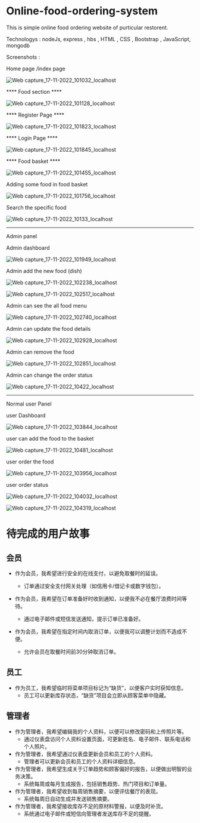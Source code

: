 # Online-food-ordering-system

This is simple online food ordering website of purticular restorent. 

Technologys :  nodeJs, express , hbs , HTML , CSS , Bootstrap , JavaScript, mongodb


Screenshots :

Home page /index page

![Web capture_17-11-2022_101032_localhost](https://user-images.githubusercontent.com/118426413/202630115-512c6aa6-6c23-4385-b043-77f84da055c0.jpeg)



**** Food section ****

![Web capture_17-11-2022_101128_localhost](https://user-images.githubusercontent.com/118426413/202630249-fe374bc7-7534-4cae-95ae-27161b2443e6.jpeg)



**** Register Page ****

![Web capture_17-11-2022_101823_localhost](https://user-images.githubusercontent.com/118426413/202630331-bc42c9a3-e7bf-47c6-885b-14a392fb0691.jpeg)



**** Login Page ****

![Web capture_17-11-2022_101845_localhost](https://user-images.githubusercontent.com/118426413/202630513-3289bfe0-6a4d-46da-b290-a90a5cd805a7.jpeg)



**** Food basket ****

![Web capture_17-11-2022_101455_localhost](https://user-images.githubusercontent.com/118426413/202630610-51c9e22e-415f-41ae-b767-a053a8621b79.jpeg)



Adding some food in food basket

![Web capture_17-11-2022_101756_localhost](https://user-images.githubusercontent.com/118426413/202630670-dbdb4111-0c6d-4040-b82f-603b64fa9544.jpeg)



Search the specific food

![Web capture_17-11-2022_10133_localhost](https://user-images.githubusercontent.com/118426413/202630784-fc60a479-5f90-4115-b621-0054c07911c2.jpeg)




***********************************************************************
Admin panel 

Admin dashboard


![Web capture_17-11-2022_101949_localhost](https://user-images.githubusercontent.com/118426413/202630940-da753cdf-eba1-44f9-8523-9b1e1c57f27a.jpeg)



Admin add the new food (dish)

![Web capture_17-11-2022_102238_localhost](https://user-images.githubusercontent.com/118426413/202631235-bc5f7604-02f2-4b10-b5a9-996729df0c05.jpeg)


![Web capture_17-11-2022_102517_localhost](https://user-images.githubusercontent.com/118426413/202631252-88f035a0-f8a7-4ef7-b1a3-38f25786951e.jpeg)



Admin can see the all food menu

![Web capture_17-11-2022_102740_localhost](https://user-images.githubusercontent.com/118426413/202631386-743beb03-8f1c-4e70-be9b-89f3d7548162.jpeg)



Admin can update the food details

![Web capture_17-11-2022_102928_localhost](https://user-images.githubusercontent.com/118426413/202631459-18badb43-7c36-49dc-9388-5a156aecbc22.jpeg)



Admin can remove the food

![Web capture_17-11-2022_102851_localhost](https://user-images.githubusercontent.com/118426413/202631543-f5ab29dd-fd35-46bf-b04e-e56952bc7b24.jpeg)




Admin can change the order status

![Web capture_17-11-2022_10422_localhost](https://user-images.githubusercontent.com/118426413/202631745-78765e61-da58-4535-869f-2806a17fff56.jpeg)




****************************************************************************

Normal user Panel

user Dashboard
 
![Web capture_17-11-2022_103844_localhost](https://user-images.githubusercontent.com/118426413/202631885-355b698e-c4f8-4626-a99f-5e82112339d7.jpeg)



user can add the food to the basket

![Web capture_17-11-2022_10481_localhost](https://user-images.githubusercontent.com/118426413/202631983-6934f04e-a5a8-47c1-ae7d-d9daa8f92c14.jpeg)



user order the food

![Web capture_17-11-2022_103956_localhost](https://user-images.githubusercontent.com/118426413/202632033-c67d45e0-d770-440f-943b-b500ac902d48.jpeg)



user order status 

![Web capture_17-11-2022_104032_localhost](https://user-images.githubusercontent.com/118426413/202632146-3a01e131-ba0d-4f9e-8868-b53c58409a7d.jpeg)


![Web capture_17-11-2022_104319_localhost](https://user-images.githubusercontent.com/118426413/202632184-1971138b-1171-43ff-89f0-8b431a3fc59d.jpeg)




# 待完成的用户故事

## 会员

- 作为会员，我希望进行安全的在线支付，以避免取餐时的延误。

  - 订单通过安全支付网关处理（如信用卡/借记卡或数字钱包）。
- 作为会员，我希望在订单准备好时收到通知，以便我不必在餐厅浪费时间等待。
  - 通过电子邮件或短信发送通知，提示订单已准备好。

- 作为会员，我希望在指定时间内取消订单，以便我可以调整计划而不造成不便。
  - 允许会员在取餐时间前30分钟取消订单。

## 员工

- 作为员工，我希望临时将菜单项目标记为“缺货”，以便客户实时获知信息。
  - 员工可以更新库存状态，“缺货”项目会立即从顾客菜单中隐藏。

## 管理者

- 作为管理者，我希望编辑我的个人资料，以便可以修改密码和上传照片等。
  - 通过仪表盘访问个人资料设置页面，可更新姓名、电子邮件、联系电话和个人照片。
- 作为管理者，我希望通过仪表盘更新会员和员工的个人资料。
  - 管理者可以更新会员和员工的个人资料详细信息。
- 作为管理者，我希望生成关于订单趋势和顾客偏好的报告，以便做出明智的业务决策。
  - 系统每周或每月生成报告，包括销售趋势、热门项目和订单量。
- 作为管理者，我希望收到每周销售摘要，以便评估餐厅的表现。
  - 系统每周日自动生成并发送销售摘要。
- 作为管理者，我希望接收库存不足的原材料警报，以便及时补货。
  - 系统通过电子邮件或短信向管理者发送库存不足的提醒。


